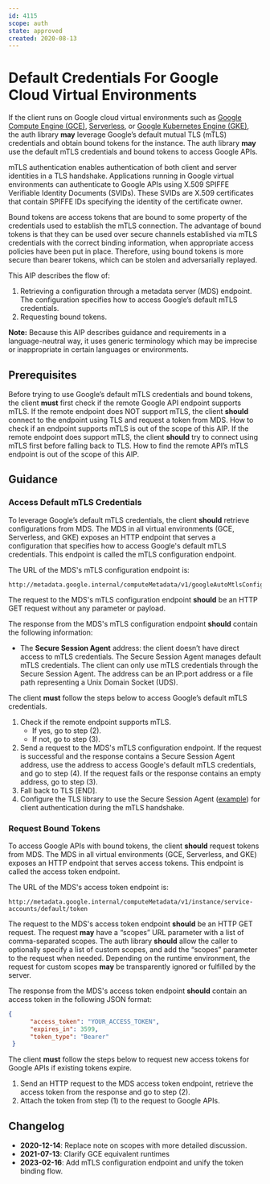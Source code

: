 ```yaml
---
id: 4115
scope: auth
state: approved
created: 2020-08-13
---
```


# Default Credentials For Google Cloud Virtual Environments

If the client runs on Google cloud virtual environments such as [Google Compute Engine (GCE)][0], 
[Serverless][1], or [Google Kubernetes Engine (GKE)][2], the auth library **may** leverage 
Google’s default mutual TLS (mTLS) credentials and obtain bound tokens for the instance. 
The auth library **may** use the default mTLS credentials and bound tokens to access Google APIs. 

mTLS authentication enables authentication of both client and server identities in a TLS handshake. 
Applications running in Google virtual environments can authenticate to Google APIs using X.509 
SPIFFE Verifiable Identity Documents (SVIDs). These SVIDs are X.509 certificates that contain SPIFFE 
IDs specifying the identity of the certificate owner.

Bound tokens are access tokens that are bound to some property of the credentials used to establish 
the mTLS connection. The advantage of bound tokens is that they can be used over secure channels 
established via mTLS credentials with the correct binding information, when appropriate access 
policies have been put in place. Therefore, using bound tokens is more secure than bearer tokens,
which can be stolen and adversarially replayed.

This AIP describes the flow of:

1. Retrieving a configuration through a metadata server (MDS) endpoint. The configuration specifies 
   how to access Google’s default mTLS credentials.
2. Requesting bound tokens.

**Note:** Because this AIP describes guidance and requirements in a language-neutral way, it uses 
generic terminology which may be imprecise or inappropriate in certain languages or environments.

## Prerequisites

Before trying to use Google’s default mTLS credentials and bound tokens, the client **must** first 
check if the remote Google API endpoint supports mTLS. If the remote endpoint does NOT support mTLS,
the client **should** connect to the endpoint using TLS and request a token from MDS. How to check 
if an endpoint supports mTLS is out of the scope of this AIP. If the remote endpoint does support 
mTLS, the client **should** try to connect using mTLS first before falling back to TLS. How to find 
the remote API’s mTLS endpoint is out of the scope of this AIP.

## Guidance

### Access Default mTLS Credentials

To leverage Google’s default mTLS credentials, the client **should** retrieve configurations from 
MDS. The MDS in all virtual environments (GCE, Serverless, and GKE) exposes an HTTP endpoint that 
serves a configuration that specifies how to access Google's default mTLS credentials. This endpoint 
is called the mTLS configuration endpoint.

The URL of the MDS's mTLS configuration endpoint is: 
```
http://metadata.google.internal/computeMetadata/v1/googleAutoMtlsConfiguration
```

The request to the MDS's mTLS configuration endpoint **should** be an HTTP GET request without any 
parameter or payload.

The response from the MDS's mTLS configuration endpoint **should** contain the following 
information:

* The **Secure Session Agent** address: the client doesn’t have direct access to mTLS credentials. 
  The Secure Session Agent manages default mTLS credentials. The client can only use mTLS 
  credentials through the Secure Session Agent. The address can be an IP:port address or a file path 
  representing a Unix Domain Socket (UDS).

The client **must** follow the steps below to access Google’s default mTLS credentials.

1. Check if the remote endpoint supports mTLS. 
   * If yes, go to step (2).
   * If not, go to step (3). 
2. Send a request to the MDS's mTLS configuration endpoint. If the request is successful and the 
   response contains a Secure Session Agent address, use the address to access Google's default mTLS
   credentials, and go to step (4). If the request fails or the response contains an empty address,
   go to step (3).
3. Fall back to TLS [END].
4. Configure the TLS library to use the Secure Session Agent ([example][3]) for client authentication
   during the mTLS handshake.

### Request Bound Tokens

To access Google APIs with bound tokens, the client **should** request tokens from MDS. The MDS in 
all virtual environments (GCE, Serverless, and GKE) exposes an HTTP endpoint that serves access tokens.
This endpoint is called the access token endpoint.

The URL of the MDS's access token endpoint is: 
```
http://metadata.google.internal/computeMetadata/v1/instance/service-accounts/default/token
```

The request to the MDS's access token endpoint **should** be an HTTP GET request. The request **may**
have a “scopes” URL parameter with a list of comma-separated scopes. The auth library **should** allow
the caller to optionally specify a list of custom scopes, and add the “scopes” parameter to the request 
when needed. Depending on the runtime environment, the request for custom scopes **may** be transparently 
ignored or fulfilled by the server.

The response from the MDS's access token endpoint **should** contain an access token in the following 
JSON format:

```json
{
      "access_token": "YOUR_ACCESS_TOKEN",
      "expires_in": 3599,
      "token_type": "Bearer"
 }
```

The client **must** follow the steps below to request new access tokens for Google APIs if existing 
tokens expire.

1. Send an HTTP request to the MDS access token endpoint, retrieve the access token from the response 
   and go to step (2).
2. Attach the token from step (1) to the request to Google APIs.

## Changelog

- **2020-12-14**: Replace note on scopes with more detailed discussion.
- **2021-07-13**: Clarify GCE equivalent runtimes
- **2023-02-16**: Add mTLS configuration endpoint and unify the token binding flow.

<!-- prettier-ignore-start -->
[0]: https://cloud.google.com/compute
[1]: https://cloud.google.com/serverless
[2]: https://cloud.google.com/kubernetes-engine
[3]: https://github.com/google/s2a-go/tree/main/example
<!-- prettier-ignore-end -->
